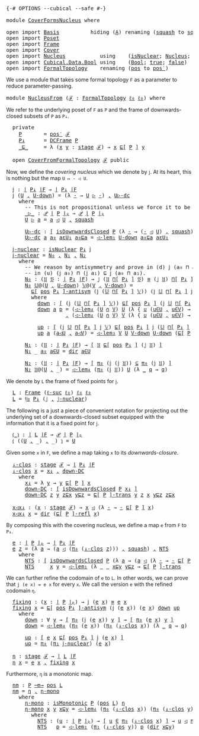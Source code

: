 <pre class="Agda"><a id="5" class="Symbol">{-#</a> <a id="9" class="Keyword">OPTIONS</a> <a id="17" class="Pragma">--cubical</a> <a id="27" class="Pragma">--safe</a> <a id="34" class="Symbol">#-}</a>

<a id="39" class="Keyword">module</a> <a id="46" href="CoverFormsNucleus.html" class="Module">CoverFormsNucleus</a> <a id="64" class="Keyword">where</a>

<a id="71" class="Keyword">open</a> <a id="76" class="Keyword">import</a> <a id="83" href="Basis.html" class="Module">Basis</a>          <a id="98" class="Keyword">hiding</a> <a id="105" class="Symbol">(</a><a id="106" href="Basis.html#2514" class="Generalizable">A</a><a id="107" class="Symbol">)</a> <a id="109" class="Keyword">renaming</a> <a id="118" class="Symbol">(</a><a id="119" href="Basis.html#6974" class="InductiveConstructor">squash</a> <a id="126" class="Symbol">to</a> <a id="∥_∥.squash"></a><a id="129" href="CoverFormsNucleus.html#129" class="InductiveConstructor">squash′</a><a id="136" class="Symbol">)</a>
<a id="138" class="Keyword">open</a> <a id="143" class="Keyword">import</a> <a id="150" href="Poset.html" class="Module">Poset</a>
<a id="156" class="Keyword">open</a> <a id="161" class="Keyword">import</a> <a id="168" href="Frame.html" class="Module">Frame</a>
<a id="174" class="Keyword">open</a> <a id="179" class="Keyword">import</a> <a id="186" href="Cover.html" class="Module">Cover</a>
<a id="192" class="Keyword">open</a> <a id="197" class="Keyword">import</a> <a id="204" href="Nucleus.html" class="Module">Nucleus</a>           <a id="222" class="Keyword">using</a>    <a id="231" class="Symbol">(</a><a id="232" href="Nucleus.html#279" class="Function">isNuclear</a><a id="241" class="Symbol">;</a> <a id="243" href="Nucleus.html#578" class="Function">Nucleus</a><a id="250" class="Symbol">;</a> <a id="252" href="Nucleus.html#6030" class="Function">𝔣𝔦𝔵</a><a id="255" class="Symbol">;</a> <a id="257" href="Nucleus.html#1901" class="Function">idem</a><a id="261" class="Symbol">)</a>
<a id="263" class="Keyword">open</a> <a id="268" class="Keyword">import</a> <a id="275" href="Cubical.Data.Bool.html" class="Module">Cubical.Data.Bool</a> <a id="293" class="Keyword">using</a>    <a id="302" class="Symbol">(</a><a id="303" href="Agda.Builtin.Bool.html#163" class="Datatype">Bool</a><a id="307" class="Symbol">;</a> <a id="309" href="Agda.Builtin.Bool.html#188" class="InductiveConstructor">true</a><a id="313" class="Symbol">;</a> <a id="315" href="Agda.Builtin.Bool.html#182" class="InductiveConstructor">false</a><a id="320" class="Symbol">)</a>
<a id="322" class="Keyword">open</a> <a id="327" class="Keyword">import</a> <a id="334" href="FormalTopology.html" class="Module">FormalTopology</a>    <a id="352" class="Keyword">renaming</a> <a id="361" class="Symbol">(</a><a id="362" href="FormalTopology.html#1525" class="Function">pos</a> <a id="366" class="Symbol">to</a> <a id="pos"></a><a id="369" href="CoverFormsNucleus.html#369" class="Function">pos′</a><a id="373" class="Symbol">)</a>
</pre>
We use a module that takes some formal topology `F` as a parameter to reduce
parameter-passing.

<pre class="Agda"><a id="481" class="Keyword">module</a> <a id="NucleusFrom"></a><a id="488" href="CoverFormsNucleus.html#488" class="Module">NucleusFrom</a> <a id="500" class="Symbol">(</a><a id="501" href="CoverFormsNucleus.html#501" class="Bound">ℱ</a> <a id="503" class="Symbol">:</a> <a id="505" href="FormalTopology.html#1345" class="Function">FormalTopology</a> <a id="520" href="Basis.html#2455" class="Generalizable">ℓ₀</a> <a id="523" href="Basis.html#2455" class="Generalizable">ℓ₀</a><a id="525" class="Symbol">)</a> <a id="527" class="Keyword">where</a>
</pre>
We refer to the underlying poset of `F` as `P` and the frame of downwards-closed subsets
of `P` as `P↓`.

<pre class="Agda">  <a id="650" class="Keyword">private</a>
    <a id="NucleusFrom.P"></a><a id="662" href="CoverFormsNucleus.html#662" class="Function">P</a>       <a id="670" class="Symbol">=</a> <a id="672" href="CoverFormsNucleus.html#369" class="Function">pos′</a> <a id="677" href="CoverFormsNucleus.html#501" class="Bound">ℱ</a>
    <a id="NucleusFrom.P↓"></a><a id="683" href="CoverFormsNucleus.html#683" class="Function">P↓</a>      <a id="691" class="Symbol">=</a> <a id="693" href="Frame.html#19290" class="Function">DCFrame</a> <a id="701" href="CoverFormsNucleus.html#662" class="Function">P</a>
    <a id="NucleusFrom._⊑_"></a><a id="707" href="CoverFormsNucleus.html#707" class="Function Operator">_⊑_</a>     <a id="715" class="Symbol">=</a> <a id="717" class="Symbol">λ</a> <a id="719" class="Symbol">(</a><a id="720" href="CoverFormsNucleus.html#720" class="Bound">x</a> <a id="722" href="CoverFormsNucleus.html#722" class="Bound">y</a> <a id="724" class="Symbol">:</a> <a id="726" href="FormalTopology.html#1665" class="Function">stage</a> <a id="732" href="CoverFormsNucleus.html#501" class="Bound">ℱ</a><a id="733" class="Symbol">)</a> <a id="735" class="Symbol">→</a> <a id="737" href="CoverFormsNucleus.html#720" class="Bound">x</a> <a id="739" href="Poset.html#2551" class="Function">⊑[</a> <a id="742" href="CoverFormsNucleus.html#662" class="Function">P</a> <a id="744" href="Poset.html#2551" class="Function">]</a> <a id="746" href="CoverFormsNucleus.html#722" class="Bound">y</a>

  <a id="751" class="Keyword">open</a> <a id="756" href="Cover.html#378" class="Module">CoverFromFormalTopology</a> <a id="780" href="CoverFormsNucleus.html#501" class="Bound">ℱ</a> <a id="782" class="Keyword">public</a>
</pre>
Now, we define the *covering nucleus* which we denote by `𝕛`. At its heart, this is
nothing but the map `U ↦ - ◁ U`.

<pre class="Agda">  <a id="NucleusFrom.𝕛"></a><a id="918" href="CoverFormsNucleus.html#918" class="Function">𝕛</a> <a id="920" class="Symbol">:</a> <a id="922" href="Frame.html#3884" class="Function Operator">∣</a> <a id="924" href="CoverFormsNucleus.html#683" class="Function">P↓</a> <a id="927" href="Frame.html#3884" class="Function Operator">∣F</a> <a id="930" class="Symbol">→</a> <a id="932" href="Frame.html#3884" class="Function Operator">∣</a> <a id="934" href="CoverFormsNucleus.html#683" class="Function">P↓</a> <a id="937" href="Frame.html#3884" class="Function Operator">∣F</a>
  <a id="942" href="CoverFormsNucleus.html#918" class="Function">𝕛</a> <a id="944" class="Symbol">(</a><a id="945" href="CoverFormsNucleus.html#945" class="Bound">U</a> <a id="947" href="Agda.Builtin.Sigma.html#236" class="InductiveConstructor Operator">,</a> <a id="949" href="CoverFormsNucleus.html#949" class="Bound">U-down</a><a id="955" class="Symbol">)</a> <a id="957" class="Symbol">=</a> <a id="959" class="Symbol">(λ</a> <a id="962" href="CoverFormsNucleus.html#962" class="Bound">-</a> <a id="964" class="Symbol">→</a> <a id="966" href="CoverFormsNucleus.html#945" class="Bound">U</a> <a id="968" href="CoverFormsNucleus.html#1083" class="Function Operator">▷</a> <a id="970" href="CoverFormsNucleus.html#962" class="Bound">-</a><a id="971" class="Symbol">)</a> <a id="973" href="Agda.Builtin.Sigma.html#236" class="InductiveConstructor Operator">,</a> <a id="975" href="CoverFormsNucleus.html#1145" class="Function">U▷-dc</a>
    <a id="985" class="Keyword">where</a>
      <a id="997" class="Comment">-- This is not propositional unless we force it to be using the HIT definition!</a>
      <a id="1083" href="CoverFormsNucleus.html#1083" class="Function Operator">_▷_</a> <a id="1087" class="Symbol">:</a> <a id="1089" href="Basis.html#3861" class="Function">𝒫</a> <a id="1091" href="Poset.html#2382" class="Function Operator">∣</a> <a id="1093" href="CoverFormsNucleus.html#662" class="Function">P</a> <a id="1095" href="Poset.html#2382" class="Function Operator">∣ₚ</a> <a id="1098" class="Symbol">→</a> <a id="1100" href="Basis.html#3861" class="Function">𝒫</a> <a id="1102" href="Poset.html#2382" class="Function Operator">∣</a> <a id="1104" href="CoverFormsNucleus.html#662" class="Function">P</a> <a id="1106" href="Poset.html#2382" class="Function Operator">∣ₚ</a>
      <a id="1115" href="CoverFormsNucleus.html#1115" class="Bound">U</a> <a id="1117" href="CoverFormsNucleus.html#1083" class="Function Operator">▷</a> <a id="1119" href="CoverFormsNucleus.html#1119" class="Bound">a</a> <a id="1121" class="Symbol">=</a> <a id="1123" href="CoverFormsNucleus.html#1119" class="Bound">a</a> <a id="1125" href="Cover.html#703" class="Datatype Operator">◁</a> <a id="1127" href="CoverFormsNucleus.html#1115" class="Bound">U</a> <a id="1129" href="Agda.Builtin.Sigma.html#236" class="InductiveConstructor Operator">,</a> <a id="1131" href="Cover.html#863" class="InductiveConstructor">squash</a>

      <a id="1145" href="CoverFormsNucleus.html#1145" class="Function">U▷-dc</a> <a id="1151" class="Symbol">:</a> <a id="1153" href="Basis.html#1600" class="Function Operator">[</a> <a id="1155" href="Poset.html#6742" class="Function">isDownwardsClosed</a> <a id="1173" href="CoverFormsNucleus.html#662" class="Function">P</a> <a id="1175" class="Symbol">(λ</a> <a id="1178" href="CoverFormsNucleus.html#1178" class="Bound">-</a> <a id="1180" class="Symbol">→</a> <a id="1182" class="Symbol">(</a><a id="1183" href="CoverFormsNucleus.html#1178" class="Bound">-</a> <a id="1185" href="Cover.html#703" class="Datatype Operator">◁</a> <a id="1187" href="CoverFormsNucleus.html#945" class="Bound">U</a><a id="1188" class="Symbol">)</a> <a id="1190" href="Agda.Builtin.Sigma.html#236" class="InductiveConstructor Operator">,</a> <a id="1192" href="Cover.html#863" class="InductiveConstructor">squash</a><a id="1198" class="Symbol">)</a> <a id="1200" href="Basis.html#1600" class="Function Operator">]</a>
      <a id="1208" href="CoverFormsNucleus.html#1145" class="Function">U▷-dc</a> <a id="1214" href="CoverFormsNucleus.html#1214" class="Bound">a</a> <a id="1216" href="CoverFormsNucleus.html#1216" class="Bound">a₀</a> <a id="1219" href="CoverFormsNucleus.html#1219" class="Bound">aεU₁</a> <a id="1224" href="CoverFormsNucleus.html#1224" class="Bound">a₀⊑a</a> <a id="1229" class="Symbol">=</a> <a id="1231" href="Cover.html#1171" class="Function">◁-lem₁</a> <a id="1238" href="CoverFormsNucleus.html#949" class="Bound">U-down</a> <a id="1245" href="CoverFormsNucleus.html#1224" class="Bound">a₀⊑a</a> <a id="1250" href="CoverFormsNucleus.html#1219" class="Bound">aεU₁</a>

  <a id="NucleusFrom.𝕛-nuclear"></a><a id="1258" href="CoverFormsNucleus.html#1258" class="Function">𝕛-nuclear</a> <a id="1268" class="Symbol">:</a> <a id="1270" href="Nucleus.html#279" class="Function">isNuclear</a> <a id="1280" href="CoverFormsNucleus.html#683" class="Function">P↓</a> <a id="1283" href="CoverFormsNucleus.html#918" class="Function">𝕛</a>
  <a id="1287" href="CoverFormsNucleus.html#1258" class="Function">𝕛-nuclear</a> <a id="1297" class="Symbol">=</a> <a id="1299" href="CoverFormsNucleus.html#1461" class="Function">N₀</a> <a id="1302" href="Agda.Builtin.Sigma.html#236" class="InductiveConstructor Operator">,</a> <a id="1304" href="CoverFormsNucleus.html#2021" class="Function">N₁</a> <a id="1307" href="Agda.Builtin.Sigma.html#236" class="InductiveConstructor Operator">,</a> <a id="1309" href="CoverFormsNucleus.html#2101" class="Function">N₂</a>
    <a id="1316" class="Keyword">where</a>
      <a id="1328" class="Comment">-- We reason by antisymmetry and prove in (d) 𝕛 (a₀ ⊓ a₁) ⊑ (𝕛 a₀) ⊓ (𝕛 a₁) and</a>
      <a id="1414" class="Comment">-- in (u) (𝕛 a₀) ⊓ (𝕛 a₁) ⊑ 𝕛 (a₀ ⊓ a₁).</a>
      <a id="1461" href="CoverFormsNucleus.html#1461" class="Function">N₀</a> <a id="1464" class="Symbol">:</a> <a id="1466" class="Symbol">(</a><a id="1467" href="CoverFormsNucleus.html#1467" class="Bound">𝔘</a> <a id="1469" href="CoverFormsNucleus.html#1469" class="Bound">𝔙</a> <a id="1471" class="Symbol">:</a> <a id="1473" href="Frame.html#3884" class="Function Operator">∣</a> <a id="1475" href="CoverFormsNucleus.html#683" class="Function">P↓</a> <a id="1478" href="Frame.html#3884" class="Function Operator">∣F</a><a id="1480" class="Symbol">)</a> <a id="1482" class="Symbol">→</a> <a id="1484" href="CoverFormsNucleus.html#918" class="Function">𝕛</a> <a id="1486" class="Symbol">(</a><a id="1487" href="CoverFormsNucleus.html#1467" class="Bound">𝔘</a> <a id="1489" href="Frame.html#4167" class="Function">⊓[</a> <a id="1492" href="CoverFormsNucleus.html#683" class="Function">P↓</a> <a id="1495" href="Frame.html#4167" class="Function">]</a> <a id="1497" href="CoverFormsNucleus.html#1469" class="Bound">𝔙</a><a id="1498" class="Symbol">)</a> <a id="1500" href="Agda.Builtin.Cubical.Path.html#381" class="Function Operator">≡</a> <a id="1502" class="Symbol">(</a><a id="1503" href="CoverFormsNucleus.html#918" class="Function">𝕛</a> <a id="1505" href="CoverFormsNucleus.html#1467" class="Bound">𝔘</a><a id="1506" class="Symbol">)</a> <a id="1508" href="Frame.html#4167" class="Function">⊓[</a> <a id="1511" href="CoverFormsNucleus.html#683" class="Function">P↓</a> <a id="1514" href="Frame.html#4167" class="Function">]</a> <a id="1516" class="Symbol">(</a><a id="1517" href="CoverFormsNucleus.html#918" class="Function">𝕛</a> <a id="1519" href="CoverFormsNucleus.html#1469" class="Bound">𝔙</a><a id="1520" class="Symbol">)</a>
      <a id="1528" href="CoverFormsNucleus.html#1461" class="Function">N₀</a> <a id="1531" href="CoverFormsNucleus.html#1531" class="Bound">𝕌</a><a id="1532" class="Symbol">@(</a><a id="1534" href="CoverFormsNucleus.html#1534" class="Bound">U</a> <a id="1536" href="Agda.Builtin.Sigma.html#236" class="InductiveConstructor Operator">,</a> <a id="1538" href="CoverFormsNucleus.html#1538" class="Bound">U-down</a><a id="1544" class="Symbol">)</a> <a id="1546" href="CoverFormsNucleus.html#1546" class="Bound">𝕍</a><a id="1547" class="Symbol">@(</a><a id="1549" href="CoverFormsNucleus.html#1549" class="Bound">V</a> <a id="1551" href="Agda.Builtin.Sigma.html#236" class="InductiveConstructor Operator">,</a> <a id="1553" href="CoverFormsNucleus.html#1553" class="Bound">V-down</a><a id="1559" class="Symbol">)</a> <a id="1561" class="Symbol">=</a>
        <a id="1571" href="Poset.html#3283" class="Function Operator">⊑[</a> <a id="1574" href="Frame.html#3968" class="Function">pos</a> <a id="1578" href="CoverFormsNucleus.html#683" class="Function">P↓</a> <a id="1581" href="Poset.html#3283" class="Function Operator">]-antisym</a> <a id="1591" class="Symbol">(</a><a id="1592" href="CoverFormsNucleus.html#918" class="Function">𝕛</a> <a id="1594" class="Symbol">(</a><a id="1595" href="CoverFormsNucleus.html#1531" class="Bound">𝕌</a> <a id="1597" href="Frame.html#4167" class="Function">⊓[</a> <a id="1600" href="CoverFormsNucleus.html#683" class="Function">P↓</a> <a id="1603" href="Frame.html#4167" class="Function">]</a> <a id="1605" href="CoverFormsNucleus.html#1546" class="Bound">𝕍</a><a id="1606" class="Symbol">))</a> <a id="1609" class="Symbol">(</a><a id="1610" href="CoverFormsNucleus.html#918" class="Function">𝕛</a> <a id="1612" href="CoverFormsNucleus.html#1531" class="Bound">𝕌</a> <a id="1614" href="Frame.html#4167" class="Function">⊓[</a> <a id="1617" href="CoverFormsNucleus.html#683" class="Function">P↓</a> <a id="1620" href="Frame.html#4167" class="Function">]</a> <a id="1622" href="CoverFormsNucleus.html#918" class="Function">𝕛</a> <a id="1624" href="CoverFormsNucleus.html#1546" class="Bound">𝕍</a><a id="1625" class="Symbol">)</a> <a id="1627" href="CoverFormsNucleus.html#1659" class="Function">down</a> <a id="1632" href="CoverFormsNucleus.html#1881" class="Function">up</a>
        <a id="1643" class="Keyword">where</a>
          <a id="1659" href="CoverFormsNucleus.html#1659" class="Function">down</a> <a id="1664" class="Symbol">:</a> <a id="1666" href="Basis.html#1600" class="Function Operator">[</a> <a id="1668" class="Symbol">(</a><a id="1669" href="CoverFormsNucleus.html#918" class="Function">𝕛</a> <a id="1671" class="Symbol">(</a><a id="1672" href="CoverFormsNucleus.html#1531" class="Bound">𝕌</a> <a id="1674" href="Frame.html#4167" class="Function">⊓[</a> <a id="1677" href="CoverFormsNucleus.html#683" class="Function">P↓</a> <a id="1680" href="Frame.html#4167" class="Function">]</a> <a id="1682" href="CoverFormsNucleus.html#1546" class="Bound">𝕍</a><a id="1683" class="Symbol">))</a> <a id="1686" href="Poset.html#2551" class="Function">⊑[</a> <a id="1689" href="Frame.html#3968" class="Function">pos</a> <a id="1693" href="CoverFormsNucleus.html#683" class="Function">P↓</a> <a id="1696" href="Poset.html#2551" class="Function">]</a> <a id="1698" class="Symbol">(</a><a id="1699" href="CoverFormsNucleus.html#918" class="Function">𝕛</a> <a id="1701" href="CoverFormsNucleus.html#1531" class="Bound">𝕌</a> <a id="1703" href="Frame.html#4167" class="Function">⊓[</a> <a id="1706" href="CoverFormsNucleus.html#683" class="Function">P↓</a> <a id="1709" href="Frame.html#4167" class="Function">]</a> <a id="1711" href="CoverFormsNucleus.html#918" class="Function">𝕛</a> <a id="1713" href="CoverFormsNucleus.html#1546" class="Bound">𝕍</a><a id="1714" class="Symbol">)</a> <a id="1716" href="Basis.html#1600" class="Function Operator">]</a>
          <a id="1728" href="CoverFormsNucleus.html#1659" class="Function">down</a> <a id="1733" href="CoverFormsNucleus.html#1733" class="Bound">a</a> <a id="1735" href="CoverFormsNucleus.html#1735" class="Bound">p</a> <a id="1737" class="Symbol">=</a> <a id="1739" class="Symbol">(</a><a id="1740" href="Cover.html#3008" class="Function">◁-lem₄</a> <a id="1747" class="Symbol">(</a><a id="1748" href="CoverFormsNucleus.html#1534" class="Bound">U</a> <a id="1750" href="Basis.html#4691" class="Function Operator">∩</a> <a id="1752" href="CoverFormsNucleus.html#1549" class="Bound">V</a><a id="1753" class="Symbol">)</a> <a id="1755" href="CoverFormsNucleus.html#1534" class="Bound">U</a> <a id="1757" class="Symbol">(λ</a> <a id="1760" class="Symbol">{</a> <a id="1762" href="CoverFormsNucleus.html#1762" class="Bound">u</a> <a id="1764" class="Symbol">(</a><a id="1765" href="CoverFormsNucleus.html#1765" class="Bound">u∈U</a> <a id="1769" href="Agda.Builtin.Sigma.html#236" class="InductiveConstructor Operator">,</a> <a id="1771" href="CoverFormsNucleus.html#1771" class="Bound">u∈V</a><a id="1774" class="Symbol">)</a> <a id="1776" class="Symbol">→</a> <a id="1778" href="Cover.html#762" class="InductiveConstructor">dir</a> <a id="1782" href="CoverFormsNucleus.html#1765" class="Bound">u∈U</a> <a id="1786" class="Symbol">})</a> <a id="1789" href="CoverFormsNucleus.html#1733" class="Bound">a</a> <a id="1791" href="CoverFormsNucleus.html#1735" class="Bound">p</a><a id="1792" class="Symbol">)</a>
                   <a id="1813" href="Agda.Builtin.Sigma.html#236" class="InductiveConstructor Operator">,</a> <a id="1815" class="Symbol">(</a><a id="1816" href="Cover.html#3008" class="Function">◁-lem₄</a> <a id="1823" class="Symbol">(</a><a id="1824" href="CoverFormsNucleus.html#1534" class="Bound">U</a> <a id="1826" href="Basis.html#4691" class="Function Operator">∩</a> <a id="1828" href="CoverFormsNucleus.html#1549" class="Bound">V</a><a id="1829" class="Symbol">)</a> <a id="1831" href="CoverFormsNucleus.html#1549" class="Bound">V</a> <a id="1833" class="Symbol">(λ</a> <a id="1836" class="Symbol">{</a> <a id="1838" href="CoverFormsNucleus.html#1838" class="Bound">u</a> <a id="1840" class="Symbol">(</a><a id="1841" href="CoverFormsNucleus.html#1841" class="Bound">u∈U</a> <a id="1845" href="Agda.Builtin.Sigma.html#236" class="InductiveConstructor Operator">,</a> <a id="1847" href="CoverFormsNucleus.html#1847" class="Bound">u∈V</a><a id="1850" class="Symbol">)</a> <a id="1852" class="Symbol">→</a> <a id="1854" href="Cover.html#762" class="InductiveConstructor">dir</a> <a id="1858" href="CoverFormsNucleus.html#1847" class="Bound">u∈V</a> <a id="1862" class="Symbol">})</a> <a id="1865" href="CoverFormsNucleus.html#1733" class="Bound">a</a> <a id="1867" href="CoverFormsNucleus.html#1735" class="Bound">p</a><a id="1868" class="Symbol">)</a>

          <a id="1881" href="CoverFormsNucleus.html#1881" class="Function">up</a> <a id="1884" class="Symbol">:</a> <a id="1886" href="Basis.html#1600" class="Function Operator">[</a> <a id="1888" class="Symbol">(</a><a id="1889" href="CoverFormsNucleus.html#918" class="Function">𝕛</a> <a id="1891" href="CoverFormsNucleus.html#1531" class="Bound">𝕌</a> <a id="1893" href="Frame.html#4167" class="Function">⊓[</a> <a id="1896" href="CoverFormsNucleus.html#683" class="Function">P↓</a> <a id="1899" href="Frame.html#4167" class="Function">]</a> <a id="1901" href="CoverFormsNucleus.html#918" class="Function">𝕛</a> <a id="1903" href="CoverFormsNucleus.html#1546" class="Bound">𝕍</a><a id="1904" class="Symbol">)</a> <a id="1906" href="Poset.html#2551" class="Function">⊑[</a> <a id="1909" href="Frame.html#3968" class="Function">pos</a> <a id="1913" href="CoverFormsNucleus.html#683" class="Function">P↓</a> <a id="1916" href="Poset.html#2551" class="Function">]</a> <a id="1918" href="CoverFormsNucleus.html#918" class="Function">𝕛</a> <a id="1920" class="Symbol">(</a><a id="1921" href="CoverFormsNucleus.html#1531" class="Bound">𝕌</a> <a id="1923" href="Frame.html#4167" class="Function">⊓[</a> <a id="1926" href="CoverFormsNucleus.html#683" class="Function">P↓</a> <a id="1929" href="Frame.html#4167" class="Function">]</a> <a id="1931" href="CoverFormsNucleus.html#1546" class="Bound">𝕍</a><a id="1932" class="Symbol">)</a> <a id="1934" href="Basis.html#1600" class="Function Operator">]</a>
          <a id="1946" href="CoverFormsNucleus.html#1881" class="Function">up</a> <a id="1949" href="CoverFormsNucleus.html#1949" class="Bound">a</a> <a id="1951" class="Symbol">(</a><a id="1952" href="CoverFormsNucleus.html#1952" class="Bound">a◁U</a> <a id="1956" href="Agda.Builtin.Sigma.html#236" class="InductiveConstructor Operator">,</a> <a id="1958" href="CoverFormsNucleus.html#1958" class="Bound">a◁V</a><a id="1961" class="Symbol">)</a> <a id="1963" class="Symbol">=</a> <a id="1965" href="Cover.html#2305" class="Function">◁-lem₃</a> <a id="1972" href="CoverFormsNucleus.html#1549" class="Bound">V</a> <a id="1974" href="CoverFormsNucleus.html#1534" class="Bound">U</a> <a id="1976" href="CoverFormsNucleus.html#1553" class="Bound">V-down</a> <a id="1983" href="CoverFormsNucleus.html#1538" class="Bound">U-down</a> <a id="1990" class="Symbol">(</a><a id="1991" href="Poset.html#3014" class="Function Operator">⊑[</a> <a id="1994" href="CoverFormsNucleus.html#662" class="Function">P</a> <a id="1996" href="Poset.html#3014" class="Function Operator">]-refl</a> <a id="2003" href="CoverFormsNucleus.html#1949" class="Bound">a</a><a id="2004" class="Symbol">)</a> <a id="2006" href="CoverFormsNucleus.html#1958" class="Bound">a◁V</a> <a id="2010" href="CoverFormsNucleus.html#1952" class="Bound">a◁U</a>

      <a id="2021" href="CoverFormsNucleus.html#2021" class="Function">N₁</a> <a id="2024" class="Symbol">:</a> <a id="2026" class="Symbol">(</a><a id="2027" href="CoverFormsNucleus.html#2027" class="Bound">𝔘</a> <a id="2029" class="Symbol">:</a> <a id="2031" href="Frame.html#3884" class="Function Operator">∣</a> <a id="2033" href="CoverFormsNucleus.html#683" class="Function">P↓</a> <a id="2036" href="Frame.html#3884" class="Function Operator">∣F</a><a id="2038" class="Symbol">)</a> <a id="2040" class="Symbol">→</a> <a id="2042" href="Basis.html#1600" class="Function Operator">[</a> <a id="2044" href="CoverFormsNucleus.html#2027" class="Bound">𝔘</a> <a id="2046" href="Poset.html#2551" class="Function">⊑[</a> <a id="2049" href="Frame.html#3968" class="Function">pos</a> <a id="2053" href="CoverFormsNucleus.html#683" class="Function">P↓</a> <a id="2056" href="Poset.html#2551" class="Function">]</a> <a id="2058" class="Symbol">(</a><a id="2059" href="CoverFormsNucleus.html#918" class="Function">𝕛</a> <a id="2061" href="CoverFormsNucleus.html#2027" class="Bound">𝔘</a><a id="2062" class="Symbol">)</a> <a id="2064" href="Basis.html#1600" class="Function Operator">]</a>
      <a id="2072" href="CoverFormsNucleus.html#2021" class="Function">N₁</a> <a id="2075" class="Symbol">_</a> <a id="2077" href="CoverFormsNucleus.html#2077" class="Bound">a₀</a> <a id="2080" href="CoverFormsNucleus.html#2080" class="Bound">a∈U</a> <a id="2084" class="Symbol">=</a> <a id="2086" href="Cover.html#762" class="InductiveConstructor">dir</a> <a id="2090" href="CoverFormsNucleus.html#2080" class="Bound">a∈U</a>

      <a id="2101" href="CoverFormsNucleus.html#2101" class="Function">N₂</a> <a id="2104" class="Symbol">:</a> <a id="2106" class="Symbol">(</a><a id="2107" href="CoverFormsNucleus.html#2107" class="Bound">𝔘</a> <a id="2109" class="Symbol">:</a> <a id="2111" href="Frame.html#3884" class="Function Operator">∣</a> <a id="2113" href="CoverFormsNucleus.html#683" class="Function">P↓</a> <a id="2116" href="Frame.html#3884" class="Function Operator">∣F</a><a id="2118" class="Symbol">)</a> <a id="2120" class="Symbol">→</a> <a id="2122" href="Basis.html#1600" class="Function Operator">[</a> <a id="2124" href="Basis.html#1007" class="Field">π₀</a> <a id="2127" class="Symbol">(</a><a id="2128" href="CoverFormsNucleus.html#918" class="Function">𝕛</a> <a id="2130" class="Symbol">(</a><a id="2131" href="CoverFormsNucleus.html#918" class="Function">𝕛</a> <a id="2133" href="CoverFormsNucleus.html#2107" class="Bound">𝔘</a><a id="2134" class="Symbol">))</a> <a id="2137" href="Basis.html#4292" class="Function Operator">⊆</a> <a id="2139" href="Basis.html#1007" class="Field">π₀</a> <a id="2142" class="Symbol">(</a><a id="2143" href="CoverFormsNucleus.html#918" class="Function">𝕛</a> <a id="2145" href="CoverFormsNucleus.html#2107" class="Bound">𝔘</a><a id="2146" class="Symbol">)</a> <a id="2148" href="Basis.html#1600" class="Function Operator">]</a>
      <a id="2156" href="CoverFormsNucleus.html#2101" class="Function">N₂</a> <a id="2159" href="CoverFormsNucleus.html#2159" class="Bound">𝔘</a><a id="2160" class="Symbol">@(</a><a id="2162" href="CoverFormsNucleus.html#2162" class="Bound">U</a> <a id="2164" href="Agda.Builtin.Sigma.html#236" class="InductiveConstructor Operator">,</a> <a id="2166" class="Symbol">_)</a> <a id="2169" class="Symbol">=</a> <a id="2171" href="Cover.html#3008" class="Function">◁-lem₄</a> <a id="2178" class="Symbol">(</a><a id="2179" href="Basis.html#1007" class="Field">π₀</a> <a id="2182" class="Symbol">(</a><a id="2183" href="CoverFormsNucleus.html#918" class="Function">𝕛</a> <a id="2185" href="CoverFormsNucleus.html#2159" class="Bound">𝔘</a><a id="2186" class="Symbol">))</a> <a id="2189" href="CoverFormsNucleus.html#2162" class="Bound">U</a> <a id="2191" class="Symbol">(λ</a> <a id="2194" href="CoverFormsNucleus.html#2194" class="Bound">_</a> <a id="2196" href="CoverFormsNucleus.html#2196" class="Bound">q</a> <a id="2198" class="Symbol">→</a> <a id="2200" href="CoverFormsNucleus.html#2196" class="Bound">q</a><a id="2201" class="Symbol">)</a>
</pre>
We denote by `L` the frame of fixed points for `𝕛`.

<pre class="Agda">  <a id="NucleusFrom.L"></a><a id="2267" href="CoverFormsNucleus.html#2267" class="Function">L</a> <a id="2269" class="Symbol">:</a> <a id="2271" href="Frame.html#3701" class="Function">Frame</a> <a id="2277" class="Symbol">(</a><a id="2278" href="Cubical.Core.Primitives.html#1174" class="Primitive">ℓ-suc</a> <a id="2284" href="CoverFormsNucleus.html#520" class="Bound">ℓ₀</a><a id="2286" class="Symbol">)</a> <a id="2288" href="CoverFormsNucleus.html#520" class="Bound">ℓ₀</a> <a id="2291" href="CoverFormsNucleus.html#520" class="Bound">ℓ₀</a>
  <a id="2296" href="CoverFormsNucleus.html#2267" class="Function">L</a> <a id="2298" class="Symbol">=</a> <a id="2300" href="Nucleus.html#6030" class="Function">𝔣𝔦𝔵</a> <a id="2304" href="CoverFormsNucleus.html#683" class="Function">P↓</a> <a id="2307" class="Symbol">(</a><a id="2308" href="CoverFormsNucleus.html#918" class="Function">𝕛</a> <a id="2310" href="Agda.Builtin.Sigma.html#236" class="InductiveConstructor Operator">,</a> <a id="2312" href="CoverFormsNucleus.html#1258" class="Function">𝕛-nuclear</a><a id="2321" class="Symbol">)</a>
</pre>
The following is a just a piece of convenient notation for projecting out the underlying
set of a downwards-closed subset equipped with the information that it is a fixed point
for `𝕛`.

<pre class="Agda">  <a id="NucleusFrom.⦅_⦆"></a><a id="2521" href="CoverFormsNucleus.html#2521" class="Function Operator">⦅_⦆</a> <a id="2525" class="Symbol">:</a> <a id="2527" href="Frame.html#3884" class="Function Operator">∣</a> <a id="2529" href="CoverFormsNucleus.html#2267" class="Function">L</a> <a id="2531" href="Frame.html#3884" class="Function Operator">∣F</a> <a id="2534" class="Symbol">→</a> <a id="2536" href="Basis.html#3861" class="Function">𝒫</a> <a id="2538" href="Poset.html#2382" class="Function Operator">∣</a> <a id="2540" href="CoverFormsNucleus.html#662" class="Function">P</a> <a id="2542" href="Poset.html#2382" class="Function Operator">∣ₚ</a>
  <a id="2547" href="CoverFormsNucleus.html#2521" class="Function Operator">⦅</a> <a id="2549" class="Symbol">((</a><a id="2551" href="CoverFormsNucleus.html#2551" class="Bound">U</a> <a id="2553" href="Agda.Builtin.Sigma.html#236" class="InductiveConstructor Operator">,</a> <a id="2555" class="Symbol">_)</a> <a id="2558" href="Agda.Builtin.Sigma.html#236" class="InductiveConstructor Operator">,</a> <a id="2560" class="Symbol">_)</a> <a id="2563" href="CoverFormsNucleus.html#2521" class="Function Operator">⦆</a> <a id="2565" class="Symbol">=</a> <a id="2567" href="CoverFormsNucleus.html#2551" class="Bound">U</a>
</pre>
Given some `x` in `F`, we define a map taking `x` to its *downwards-closure*.

<pre class="Agda">  <a id="NucleusFrom.↓-clos"></a><a id="2659" href="CoverFormsNucleus.html#2659" class="Function">↓-clos</a> <a id="2666" class="Symbol">:</a> <a id="2668" href="FormalTopology.html#1665" class="Function">stage</a> <a id="2674" href="CoverFormsNucleus.html#501" class="Bound">ℱ</a> <a id="2676" class="Symbol">→</a> <a id="2678" href="Frame.html#3884" class="Function Operator">∣</a> <a id="2680" href="CoverFormsNucleus.html#683" class="Function">P↓</a> <a id="2683" href="Frame.html#3884" class="Function Operator">∣F</a>
  <a id="2688" href="CoverFormsNucleus.html#2659" class="Function">↓-clos</a> <a id="2695" href="CoverFormsNucleus.html#2695" class="Bound">x</a> <a id="2697" class="Symbol">=</a> <a id="2699" href="CoverFormsNucleus.html#2728" class="Function">x↓</a> <a id="2702" href="Agda.Builtin.Sigma.html#236" class="InductiveConstructor Operator">,</a> <a id="2704" href="CoverFormsNucleus.html#2756" class="Function">down-DC</a>
    <a id="2716" class="Keyword">where</a>
      <a id="2728" href="CoverFormsNucleus.html#2728" class="Function">x↓</a> <a id="2731" class="Symbol">=</a> <a id="2733" class="Symbol">λ</a> <a id="2735" href="CoverFormsNucleus.html#2735" class="Bound">y</a> <a id="2737" class="Symbol">→</a> <a id="2739" href="CoverFormsNucleus.html#2735" class="Bound">y</a> <a id="2741" href="Poset.html#2551" class="Function">⊑[</a> <a id="2744" href="CoverFormsNucleus.html#662" class="Function">P</a> <a id="2746" href="Poset.html#2551" class="Function">]</a> <a id="2748" href="CoverFormsNucleus.html#2695" class="Bound">x</a>
      <a id="2756" href="CoverFormsNucleus.html#2756" class="Function">down-DC</a> <a id="2764" class="Symbol">:</a> <a id="2766" href="Basis.html#1600" class="Function Operator">[</a> <a id="2768" href="Poset.html#6742" class="Function">isDownwardsClosed</a> <a id="2786" href="CoverFormsNucleus.html#662" class="Function">P</a> <a id="2788" href="CoverFormsNucleus.html#2728" class="Function">x↓</a> <a id="2791" href="Basis.html#1600" class="Function Operator">]</a>
      <a id="2799" href="CoverFormsNucleus.html#2756" class="Function">down-DC</a> <a id="2807" href="CoverFormsNucleus.html#2807" class="Bound">z</a> <a id="2809" href="CoverFormsNucleus.html#2809" class="Bound">y</a> <a id="2811" href="CoverFormsNucleus.html#2811" class="Bound">z⊑x</a> <a id="2815" href="CoverFormsNucleus.html#2815" class="Bound">y⊑z</a> <a id="2819" class="Symbol">=</a> <a id="2821" href="Poset.html#3121" class="Function Operator">⊑[</a> <a id="2824" href="CoverFormsNucleus.html#662" class="Function">P</a> <a id="2826" href="Poset.html#3121" class="Function Operator">]-trans</a> <a id="2834" href="CoverFormsNucleus.html#2809" class="Bound">y</a> <a id="2836" href="CoverFormsNucleus.html#2807" class="Bound">z</a> <a id="2838" href="CoverFormsNucleus.html#2695" class="Bound">x</a> <a id="2840" href="CoverFormsNucleus.html#2815" class="Bound">y⊑z</a> <a id="2844" href="CoverFormsNucleus.html#2811" class="Bound">z⊑x</a>

  <a id="NucleusFrom.x◁x↓"></a><a id="2851" href="CoverFormsNucleus.html#2851" class="Function">x◁x↓</a> <a id="2856" class="Symbol">:</a> <a id="2858" class="Symbol">(</a><a id="2859" href="CoverFormsNucleus.html#2859" class="Bound">x</a> <a id="2861" class="Symbol">:</a> <a id="2863" href="FormalTopology.html#1665" class="Function">stage</a> <a id="2869" href="CoverFormsNucleus.html#501" class="Bound">ℱ</a><a id="2870" class="Symbol">)</a> <a id="2872" class="Symbol">→</a> <a id="2874" href="CoverFormsNucleus.html#2859" class="Bound">x</a> <a id="2876" href="Cover.html#703" class="Datatype Operator">◁</a> <a id="2878" class="Symbol">(λ</a> <a id="2881" href="CoverFormsNucleus.html#2881" class="Bound">-</a> <a id="2883" class="Symbol">→</a> <a id="2885" href="CoverFormsNucleus.html#2881" class="Bound">-</a> <a id="2887" href="Poset.html#2551" class="Function">⊑[</a> <a id="2890" href="CoverFormsNucleus.html#662" class="Function">P</a> <a id="2892" href="Poset.html#2551" class="Function">]</a> <a id="2894" href="CoverFormsNucleus.html#2859" class="Bound">x</a><a id="2895" class="Symbol">)</a>
  <a id="2899" href="CoverFormsNucleus.html#2851" class="Function">x◁x↓</a> <a id="2904" href="CoverFormsNucleus.html#2904" class="Bound">x</a> <a id="2906" class="Symbol">=</a> <a id="2908" href="Cover.html#762" class="InductiveConstructor">dir</a> <a id="2912" class="Symbol">(</a><a id="2913" href="Poset.html#3014" class="Function Operator">⊑[</a> <a id="2916" href="CoverFormsNucleus.html#662" class="Function">P</a> <a id="2918" href="Poset.html#3014" class="Function Operator">]-refl</a> <a id="2925" href="CoverFormsNucleus.html#2904" class="Bound">x</a><a id="2926" class="Symbol">)</a>
</pre>
By composing this with the covering nucleus, we define a map `e` from `F` to `P↓`.

<pre class="Agda">  <a id="NucleusFrom.e"></a><a id="3023" href="CoverFormsNucleus.html#3023" class="Function">e</a> <a id="3025" class="Symbol">:</a> <a id="3027" href="Poset.html#2382" class="Function Operator">∣</a> <a id="3029" href="CoverFormsNucleus.html#662" class="Function">P</a> <a id="3031" href="Poset.html#2382" class="Function Operator">∣ₚ</a> <a id="3034" class="Symbol">→</a> <a id="3036" href="Frame.html#3884" class="Function Operator">∣</a> <a id="3038" href="CoverFormsNucleus.html#683" class="Function">P↓</a> <a id="3041" href="Frame.html#3884" class="Function Operator">∣F</a>
  <a id="3046" href="CoverFormsNucleus.html#3023" class="Function">e</a> <a id="3048" href="CoverFormsNucleus.html#3048" class="Bound">z</a> <a id="3050" class="Symbol">=</a> <a id="3052" class="Symbol">(λ</a> <a id="3055" href="CoverFormsNucleus.html#3055" class="Bound">a</a> <a id="3057" class="Symbol">→</a> <a id="3059" class="Symbol">(</a><a id="3060" href="CoverFormsNucleus.html#3055" class="Bound">a</a> <a id="3062" href="Cover.html#703" class="Datatype Operator">◁</a> <a id="3064" class="Symbol">(</a><a id="3065" href="Basis.html#1007" class="Field">π₀</a> <a id="3068" class="Symbol">(</a><a id="3069" href="CoverFormsNucleus.html#2659" class="Function">↓-clos</a> <a id="3076" href="CoverFormsNucleus.html#3048" class="Bound">z</a><a id="3077" class="Symbol">)))</a> <a id="3081" href="Agda.Builtin.Sigma.html#236" class="InductiveConstructor Operator">,</a> <a id="3083" href="Cover.html#863" class="InductiveConstructor">squash</a><a id="3089" class="Symbol">)</a> <a id="3091" href="Agda.Builtin.Sigma.html#236" class="InductiveConstructor Operator">,</a> <a id="3093" href="CoverFormsNucleus.html#3113" class="Function">NTS</a>
    <a id="3101" class="Keyword">where</a>
      <a id="3113" href="CoverFormsNucleus.html#3113" class="Function">NTS</a> <a id="3117" class="Symbol">:</a> <a id="3119" href="Basis.html#1600" class="Function Operator">[</a> <a id="3121" href="Poset.html#6742" class="Function">isDownwardsClosed</a> <a id="3139" href="CoverFormsNucleus.html#662" class="Function">P</a> <a id="3141" class="Symbol">(λ</a> <a id="3144" href="CoverFormsNucleus.html#3144" class="Bound">a</a> <a id="3146" class="Symbol">→</a> <a id="3148" class="Symbol">(</a><a id="3149" href="CoverFormsNucleus.html#3144" class="Bound">a</a> <a id="3151" href="Cover.html#703" class="Datatype Operator">◁</a> <a id="3153" class="Symbol">(λ</a> <a id="3156" href="CoverFormsNucleus.html#3156" class="Bound">-</a> <a id="3158" class="Symbol">→</a> <a id="3160" href="CoverFormsNucleus.html#3156" class="Bound">-</a> <a id="3162" href="Poset.html#2551" class="Function">⊑[</a> <a id="3165" href="CoverFormsNucleus.html#662" class="Function">P</a> <a id="3167" href="Poset.html#2551" class="Function">]</a> <a id="3169" href="CoverFormsNucleus.html#3048" class="Bound">z</a><a id="3170" class="Symbol">))</a> <a id="3173" href="Agda.Builtin.Sigma.html#236" class="InductiveConstructor Operator">,</a> <a id="3175" href="Cover.html#863" class="InductiveConstructor">squash</a><a id="3181" class="Symbol">)</a> <a id="3183" href="Basis.html#1600" class="Function Operator">]</a>
      <a id="3191" href="CoverFormsNucleus.html#3113" class="Function">NTS</a> <a id="3195" class="Symbol">_</a> <a id="3197" class="Symbol">_</a> <a id="3199" href="CoverFormsNucleus.html#3199" class="Bound">x</a> <a id="3201" href="CoverFormsNucleus.html#3201" class="Bound">y</a> <a id="3203" class="Symbol">=</a> <a id="3205" href="Cover.html#1171" class="Function">◁-lem₁</a> <a id="3212" class="Symbol">(λ</a> <a id="3215" href="CoverFormsNucleus.html#3215" class="Bound">_</a> <a id="3217" href="CoverFormsNucleus.html#3217" class="Bound">_</a> <a id="3219" href="CoverFormsNucleus.html#3219" class="Bound">x⊑y</a> <a id="3223" href="CoverFormsNucleus.html#3223" class="Bound">y⊑z</a> <a id="3227" class="Symbol">→</a> <a id="3229" href="Poset.html#3121" class="Function Operator">⊑[</a> <a id="3232" href="CoverFormsNucleus.html#662" class="Function">P</a> <a id="3234" href="Poset.html#3121" class="Function Operator">]-trans</a> <a id="3242" class="Symbol">_</a> <a id="3244" class="Symbol">_</a> <a id="3246" href="CoverFormsNucleus.html#3048" class="Bound">z</a> <a id="3248" href="CoverFormsNucleus.html#3223" class="Bound">y⊑z</a> <a id="3252" href="CoverFormsNucleus.html#3219" class="Bound">x⊑y</a><a id="3255" class="Symbol">)</a> <a id="3257" href="CoverFormsNucleus.html#3201" class="Bound">y</a> <a id="3259" href="CoverFormsNucleus.html#3199" class="Bound">x</a>
</pre>
We can further refine the codomain of `e` to `L`. In other words, we can prove that `j (e
x) = e x` for every `x`. We call the version `e` with the refined codomain `η`.

<pre class="Agda">  <a id="NucleusFrom.fixing"></a><a id="3443" href="CoverFormsNucleus.html#3443" class="Function">fixing</a> <a id="3450" class="Symbol">:</a> <a id="3452" class="Symbol">(</a><a id="3453" href="CoverFormsNucleus.html#3453" class="Bound">x</a> <a id="3455" class="Symbol">:</a> <a id="3457" href="Poset.html#2382" class="Function Operator">∣</a> <a id="3459" href="CoverFormsNucleus.html#662" class="Function">P</a> <a id="3461" href="Poset.html#2382" class="Function Operator">∣ₚ</a><a id="3463" class="Symbol">)</a> <a id="3465" class="Symbol">→</a> <a id="3467" href="CoverFormsNucleus.html#918" class="Function">𝕛</a> <a id="3469" class="Symbol">(</a><a id="3470" href="CoverFormsNucleus.html#3023" class="Function">e</a> <a id="3472" href="CoverFormsNucleus.html#3453" class="Bound">x</a><a id="3473" class="Symbol">)</a> <a id="3475" href="Agda.Builtin.Cubical.Path.html#381" class="Function Operator">≡</a> <a id="3477" href="CoverFormsNucleus.html#3023" class="Function">e</a> <a id="3479" href="CoverFormsNucleus.html#3453" class="Bound">x</a>
  <a id="3483" href="CoverFormsNucleus.html#3443" class="Function">fixing</a> <a id="3490" href="CoverFormsNucleus.html#3490" class="Bound">x</a> <a id="3492" class="Symbol">=</a> <a id="3494" href="Poset.html#3283" class="Function Operator">⊑[</a> <a id="3497" href="Frame.html#3968" class="Function">pos</a> <a id="3501" href="CoverFormsNucleus.html#683" class="Function">P↓</a> <a id="3504" href="Poset.html#3283" class="Function Operator">]-antisym</a> <a id="3514" class="Symbol">(</a><a id="3515" href="CoverFormsNucleus.html#918" class="Function">𝕛</a> <a id="3517" class="Symbol">(</a><a id="3518" href="CoverFormsNucleus.html#3023" class="Function">e</a> <a id="3520" href="CoverFormsNucleus.html#3490" class="Bound">x</a><a id="3521" class="Symbol">))</a> <a id="3524" class="Symbol">(</a><a id="3525" href="CoverFormsNucleus.html#3023" class="Function">e</a> <a id="3527" href="CoverFormsNucleus.html#3490" class="Bound">x</a><a id="3528" class="Symbol">)</a> <a id="3530" href="CoverFormsNucleus.html#3554" class="Function">down</a> <a id="3535" href="CoverFormsNucleus.html#3669" class="Function">up</a>
    <a id="3542" class="Keyword">where</a>
      <a id="3554" href="CoverFormsNucleus.html#3554" class="Function">down</a> <a id="3559" class="Symbol">:</a> <a id="3561" class="Symbol">∀</a> <a id="3563" href="CoverFormsNucleus.html#3563" class="Bound">y</a> <a id="3565" class="Symbol">→</a> <a id="3567" href="Basis.html#1600" class="Function Operator">[</a> <a id="3569" href="Basis.html#1007" class="Field">π₀</a> <a id="3572" class="Symbol">(</a><a id="3573" href="CoverFormsNucleus.html#918" class="Function">𝕛</a> <a id="3575" class="Symbol">(</a><a id="3576" href="CoverFormsNucleus.html#3023" class="Function">e</a> <a id="3578" href="CoverFormsNucleus.html#3490" class="Bound">x</a><a id="3579" class="Symbol">))</a> <a id="3582" href="CoverFormsNucleus.html#3563" class="Bound">y</a> <a id="3584" href="Basis.html#1600" class="Function Operator">]</a> <a id="3586" class="Symbol">→</a> <a id="3588" href="Basis.html#1600" class="Function Operator">[</a> <a id="3590" href="Basis.html#1007" class="Field">π₀</a> <a id="3593" class="Symbol">(</a><a id="3594" href="CoverFormsNucleus.html#3023" class="Function">e</a> <a id="3596" href="CoverFormsNucleus.html#3490" class="Bound">x</a><a id="3597" class="Symbol">)</a> <a id="3599" href="CoverFormsNucleus.html#3563" class="Bound">y</a> <a id="3601" href="Basis.html#1600" class="Function Operator">]</a>
      <a id="3609" href="CoverFormsNucleus.html#3554" class="Function">down</a> <a id="3614" class="Symbol">=</a> <a id="3616" href="Cover.html#3008" class="Function">◁-lem₄</a> <a id="3623" class="Symbol">(</a><a id="3624" href="Basis.html#1007" class="Field">π₀</a> <a id="3627" class="Symbol">(</a><a id="3628" href="CoverFormsNucleus.html#3023" class="Function">e</a> <a id="3630" href="CoverFormsNucleus.html#3490" class="Bound">x</a><a id="3631" class="Symbol">))</a> <a id="3634" class="Symbol">(</a><a id="3635" href="Basis.html#1007" class="Field">π₀</a> <a id="3638" class="Symbol">(</a><a id="3639" href="CoverFormsNucleus.html#2659" class="Function">↓-clos</a> <a id="3646" href="CoverFormsNucleus.html#3490" class="Bound">x</a><a id="3647" class="Symbol">))</a> <a id="3650" class="Symbol">(λ</a> <a id="3653" href="CoverFormsNucleus.html#3653" class="Bound">_</a> <a id="3655" href="CoverFormsNucleus.html#3655" class="Bound">q</a> <a id="3657" class="Symbol">→</a> <a id="3659" href="CoverFormsNucleus.html#3655" class="Bound">q</a><a id="3660" class="Symbol">)</a>

      <a id="3669" href="CoverFormsNucleus.html#3669" class="Function">up</a> <a id="3672" class="Symbol">:</a> <a id="3674" href="Basis.html#1600" class="Function Operator">[</a> <a id="3676" href="CoverFormsNucleus.html#3023" class="Function">e</a> <a id="3678" href="CoverFormsNucleus.html#3490" class="Bound">x</a> <a id="3680" href="Poset.html#2551" class="Function">⊑[</a> <a id="3683" href="Frame.html#3968" class="Function">pos</a> <a id="3687" href="CoverFormsNucleus.html#683" class="Function">P↓</a> <a id="3690" href="Poset.html#2551" class="Function">]</a> <a id="3692" href="CoverFormsNucleus.html#918" class="Function">𝕛</a> <a id="3694" class="Symbol">(</a><a id="3695" href="CoverFormsNucleus.html#3023" class="Function">e</a> <a id="3697" href="CoverFormsNucleus.html#3490" class="Bound">x</a><a id="3698" class="Symbol">)</a> <a id="3700" href="Basis.html#1600" class="Function Operator">]</a>
      <a id="3708" href="CoverFormsNucleus.html#3669" class="Function">up</a> <a id="3711" class="Symbol">=</a> <a id="3713" href="Basis.html#1007" class="Field">π₀</a> <a id="3716" class="Symbol">(</a><a id="3717" href="Basis.html#1018" class="Field">π₁</a> <a id="3720" href="CoverFormsNucleus.html#1258" class="Function">𝕛-nuclear</a><a id="3729" class="Symbol">)</a> <a id="3731" class="Symbol">(</a><a id="3732" href="CoverFormsNucleus.html#3023" class="Function">e</a> <a id="3734" href="CoverFormsNucleus.html#3490" class="Bound">x</a><a id="3735" class="Symbol">)</a>

  <a id="NucleusFrom.η"></a><a id="3740" href="CoverFormsNucleus.html#3740" class="Function">η</a> <a id="3742" class="Symbol">:</a> <a id="3744" href="FormalTopology.html#1665" class="Function">stage</a> <a id="3750" href="CoverFormsNucleus.html#501" class="Bound">ℱ</a> <a id="3752" class="Symbol">→</a> <a id="3754" href="Frame.html#3884" class="Function Operator">∣</a> <a id="3756" href="CoverFormsNucleus.html#2267" class="Function">L</a> <a id="3758" href="Frame.html#3884" class="Function Operator">∣F</a>
  <a id="3763" href="CoverFormsNucleus.html#3740" class="Function">η</a> <a id="3765" href="CoverFormsNucleus.html#3765" class="Bound">x</a> <a id="3767" class="Symbol">=</a> <a id="3769" href="CoverFormsNucleus.html#3023" class="Function">e</a> <a id="3771" href="CoverFormsNucleus.html#3765" class="Bound">x</a> <a id="3773" href="Agda.Builtin.Sigma.html#236" class="InductiveConstructor Operator">,</a> <a id="3775" href="CoverFormsNucleus.html#3443" class="Function">fixing</a> <a id="3782" href="CoverFormsNucleus.html#3765" class="Bound">x</a>
</pre>
Furthermore, `η` is a monotonic map.

<pre class="Agda">  <a id="NucleusFrom.ηm"></a><a id="3833" href="CoverFormsNucleus.html#3833" class="Function">ηm</a> <a id="3836" class="Symbol">:</a> <a id="3838" href="CoverFormsNucleus.html#662" class="Function">P</a> <a id="3840" href="Poset.html#5482" class="Function Operator">─m→</a> <a id="3844" href="Frame.html#3968" class="Function">pos</a> <a id="3848" href="CoverFormsNucleus.html#2267" class="Function">L</a>
  <a id="3852" href="CoverFormsNucleus.html#3833" class="Function">ηm</a> <a id="3855" class="Symbol">=</a> <a id="3857" href="CoverFormsNucleus.html#3740" class="Function">η</a> <a id="3859" href="Agda.Builtin.Sigma.html#236" class="InductiveConstructor Operator">,</a> <a id="3861" href="CoverFormsNucleus.html#3884" class="Function">η-mono</a>
    <a id="3872" class="Keyword">where</a>
      <a id="3884" href="CoverFormsNucleus.html#3884" class="Function">η-mono</a> <a id="3891" class="Symbol">:</a> <a id="3893" href="Poset.html#4668" class="Function">isMonotonic</a> <a id="3905" href="CoverFormsNucleus.html#662" class="Function">P</a> <a id="3907" class="Symbol">(</a><a id="3908" href="Frame.html#3968" class="Function">pos</a> <a id="3912" href="CoverFormsNucleus.html#2267" class="Function">L</a><a id="3913" class="Symbol">)</a> <a id="3915" href="CoverFormsNucleus.html#3740" class="Function">η</a>
      <a id="3923" href="CoverFormsNucleus.html#3884" class="Function">η-mono</a> <a id="3930" href="CoverFormsNucleus.html#3930" class="Bound">x</a> <a id="3932" href="CoverFormsNucleus.html#3932" class="Bound">y</a> <a id="3934" href="CoverFormsNucleus.html#3934" class="Bound">x⊑y</a> <a id="3938" class="Symbol">=</a> <a id="3940" href="Cover.html#3008" class="Function">◁-lem₄</a> <a id="3947" class="Symbol">(</a><a id="3948" href="Basis.html#1007" class="Field">π₀</a> <a id="3951" class="Symbol">(</a><a id="3952" href="CoverFormsNucleus.html#2659" class="Function">↓-clos</a> <a id="3959" href="CoverFormsNucleus.html#3930" class="Bound">x</a><a id="3960" class="Symbol">))</a> <a id="3963" class="Symbol">(</a><a id="3964" href="Basis.html#1007" class="Field">π₀</a> <a id="3967" class="Symbol">(</a><a id="3968" href="CoverFormsNucleus.html#2659" class="Function">↓-clos</a> <a id="3975" href="CoverFormsNucleus.html#3932" class="Bound">y</a><a id="3976" class="Symbol">))</a> <a id="3979" href="CoverFormsNucleus.html#4007" class="Function">NTS</a>
        <a id="3991" class="Keyword">where</a>
          <a id="4007" href="CoverFormsNucleus.html#4007" class="Function">NTS</a> <a id="4011" class="Symbol">:</a> <a id="4013" class="Symbol">(</a><a id="4014" href="CoverFormsNucleus.html#4014" class="Bound">u</a> <a id="4016" class="Symbol">:</a> <a id="4018" href="Poset.html#2382" class="Function Operator">∣</a> <a id="4020" href="CoverFormsNucleus.html#662" class="Function">P</a> <a id="4022" href="Poset.html#2382" class="Function Operator">∣ₚ</a><a id="4024" class="Symbol">)</a> <a id="4026" class="Symbol">→</a> <a id="4028" href="Basis.html#1600" class="Function Operator">[</a> <a id="4030" href="CoverFormsNucleus.html#4014" class="Bound">u</a> <a id="4032" href="Basis.html#3904" class="Function Operator">∈</a> <a id="4034" href="Basis.html#1007" class="Field">π₀</a> <a id="4037" class="Symbol">(</a><a id="4038" href="CoverFormsNucleus.html#2659" class="Function">↓-clos</a> <a id="4045" href="CoverFormsNucleus.html#3930" class="Bound">x</a><a id="4046" class="Symbol">)</a> <a id="4048" href="Basis.html#1600" class="Function Operator">]</a> <a id="4050" class="Symbol">→</a> <a id="4052" href="CoverFormsNucleus.html#4014" class="Bound">u</a> <a id="4054" href="Cover.html#703" class="Datatype Operator">◁</a> <a id="4056" href="Basis.html#1007" class="Field">π₀</a> <a id="4059" class="Symbol">(</a><a id="4060" href="CoverFormsNucleus.html#2659" class="Function">↓-clos</a> <a id="4067" href="CoverFormsNucleus.html#3932" class="Bound">y</a><a id="4068" class="Symbol">)</a>
          <a id="4080" href="CoverFormsNucleus.html#4007" class="Function">NTS</a> <a id="4084" class="Symbol">_</a> <a id="4086" href="CoverFormsNucleus.html#4086" class="Bound">p</a> <a id="4088" class="Symbol">=</a> <a id="4090" href="Cover.html#1171" class="Function">◁-lem₁</a> <a id="4097" class="Symbol">(</a><a id="4098" href="Basis.html#1018" class="Field">π₁</a> <a id="4101" class="Symbol">(</a><a id="4102" href="CoverFormsNucleus.html#2659" class="Function">↓-clos</a> <a id="4109" href="CoverFormsNucleus.html#3932" class="Bound">y</a><a id="4110" class="Symbol">))</a> <a id="4113" href="CoverFormsNucleus.html#4086" class="Bound">p</a> <a id="4115" class="Symbol">(</a><a id="4116" href="Cover.html#762" class="InductiveConstructor">dir</a> <a id="4120" href="CoverFormsNucleus.html#3934" class="Bound">x⊑y</a><a id="4123" class="Symbol">)</a>
</pre>